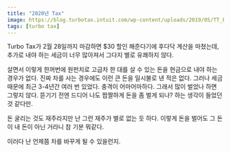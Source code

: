 ```yaml
---
title: "2020년 Tax"
image: https://blog.turbotax.intuit.com/wp-content/uploads/2019/05/TT_Blog-Header.png?resize=1200,646
tags: [turbo tax]
---
```


Turbo Tax가 2월 28일까지 마감하면 $30 할인 해준다기에 후다닥 계산을 마쳤는데, 추가로 내야 하는 세금이 너무 많아져서 그다지 별로 유쾌하지 않다. 

살면서 이렇게 한꺼번에 원펀치로 고급차 한 대를 살 수 있는 돈을 현금으로 내야 하는 경우가 없다. 진짜 차를 사는 경우에도 이런 큰 돈을 일시불로 낸 적은 없다. 그러나 세금 때문에 최근 3-4년간 여러 번 있었다. 충격이 어마어마하다. 그래서 많이 벌었나 하면 그렇지 않다. 뜯기기 전엔 드디어 나도 짭짤하게 돈을 좀 벌게 되나? 하는 생각이 들었던 것 같다만. 

돈 굴리는 것도 재주라지만 난 그런 재주가 별로 없는 듯 하다. 이렇게 돈을 벌어도 그 돈이 내 돈이 아닌 거라니 참 기분 뭐같다.

이러다 난 언제쯤 차를 바꾸게 될 수 있을런지.